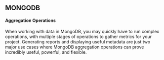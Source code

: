 ## MONGODB

#### Aggregation Operations
When working with data in MongoDB, you may quickly have to run complex operations, with multiple stages of operations to gather metrics for your project. Generating reports and displaying useful metadata are just two major use cases where MongoDB aggregation operations can prove incredibly useful, powerful, and flexible.

